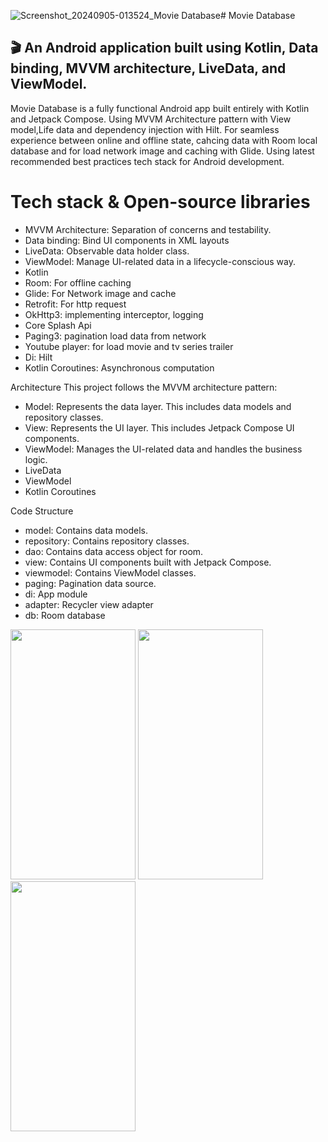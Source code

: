 ![Screenshot_20240905-013524_Movie Database](https://github.com/user-attachments/assets/bffa4ade-2d51-4bf6-bb01-492e7f13066a)# Movie Database
## 🎬 An Android application built using Kotlin, Data binding, MVVM architecture, LiveData, and ViewModel.

Movie Database is a fully functional Android app built entirely with Kotlin and Jetpack Compose. Using MVVM Architecture pattern with View model,Life data and dependency injection with Hilt. For seamless experience between online and offline state, cahcing data with Room local database and for load network image and caching with Glide. Using latest recommended best practices tech stack for Android development. 

# Tech stack & Open-source libraries
- MVVM Architecture: Separation of concerns and testability.
- Data binding: Bind UI components in XML layouts
- LiveData: Observable data holder class.
- ViewModel: Manage UI-related data in a lifecycle-conscious way.
- Kotlin
- Room: For offline caching
- Glide: For Network image and cache
- Retrofit: For http request
- OkHttp3: implementing interceptor, logging
- Core Splash Api
- Paging3: pagination load data from network
- Youtube player: for load movie and tv series trailer
- Di: Hilt
- Kotlin Coroutines: Asynchronous computation

Architecture
This project follows the MVVM architecture pattern:
- Model: Represents the data layer. This includes data models and repository classes.
- View: Represents the UI layer. This includes Jetpack Compose UI components.
- ViewModel: Manages the UI-related data and handles the business logic.
- LiveData
- ViewModel
- Kotlin Coroutines

Code Structure
- model: Contains data models.
- repository: Contains repository classes.
- dao: Contains data access object for room.
- view: Contains UI components built with Jetpack Compose.
- viewmodel: Contains ViewModel classes.
- paging: Pagination data source.
- di: App module
- adapter: Recycler view adapter
- db: Room database

<img src="https://github.com/user-attachments/assets/e380e5e0-f13b-431f-8546-f8412c80d448" width="200" height="400">  <img src="https://github.com/user-attachments/assets/5be53e68-7911-4034-a003-b75e94733a64" width="200" height="400">  <img src="https://github.com/user-attachments/assets/c4c9f421-50d8-403f-9345-a6bd4ab0b94c" width="200" height="400">

